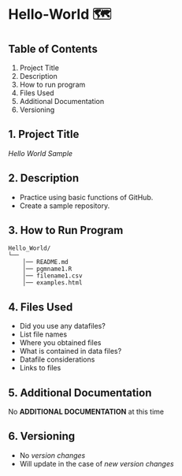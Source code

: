 # Hello-World 🗺️
## **Table of Contents**
1. Project Title
2. Description
3. How to run program
4. Files Used
5. Additional Documentation
6. Versioning
## **1. Project Title**
*Hello World Sample*
## **2. Description**
- Practice using basic functions of GitHub.
- Create a sample repository.
## **3. How to Run Program**
```text
Hello_World/
└── 
    │── README.md
    │── pgmname1.R
    │── filename1.csv
    │── examples.html
 ```
 
 ## **4. Files Used**
 - Did you use any datafiles?
 - List file names
 - Where you obtained files
 - What is contained in data files?
 - Datafile considerations 
 - Links to files 

## **5. Additional Documentation**
No **ADDITIONAL DOCUMENTATION** at this time
 
## **6. Versioning**
- No *version changes*
- Will update in the case of *new version changes*
 



